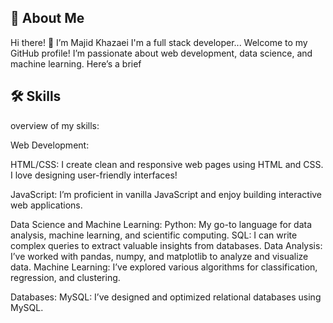 
## 🚀 About Me

Hi there! 👋 I’m Majid Khazaei
I'm a full stack developer...
Welcome to my GitHub profile! I’m passionate about web development, data science, and machine learning. Here’s a brief 

## 🛠 Skills
overview of my skills:


Web Development:
   
HTML/CSS: I create clean and responsive web pages using HTML and CSS. I love designing user-friendly interfaces!

JavaScript: I’m proficient in vanilla JavaScript and enjoy building interactive web applications.

Data Science and Machine Learning:
    Python: My go-to language for data analysis, machine learning, and scientific computing.
    SQL: I can write complex queries to extract valuable insights from databases.
    Data Analysis: I’ve worked with pandas, numpy, and matplotlib to analyze and visualize data.
    Machine Learning: I’ve explored various algorithms for classification, regression, and clustering.

Databases:
    MySQL: I’ve designed and optimized relational databases using MySQL.







